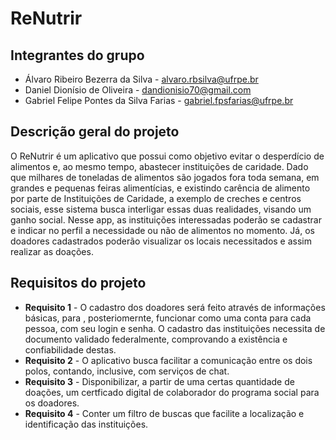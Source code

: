 # ReNutrir

## Integrantes do grupo
 * Álvaro Ribeiro Bezerra da Silva - alvaro.rbsilva@ufrpe.br
 * Daniel Dionísio de Oliveira - dandionisio70@gmail.com
 * Gabriel Felipe Pontes da Silva Farias - gabriel.fpsfarias@ufrpe.br

## Descrição geral do projeto
O ReNutrir é um aplicativo que possui como objetivo evitar o desperdício de alimentos e, ao mesmo tempo, abastecer instituições de caridade. 
Dado que milhares de toneladas de alimentos são jogados fora toda semana, em grandes e pequenas feiras alimentícias, e existindo carência de alimento por parte de Instituições de Caridade, a exemplo de creches e centros sociais, esse sistema busca interligar essas duas realidades, visando um ganho social. Nesse app, as instituições interessadas poderão se cadastrar e indicar no perfil a necessidade ou não de alimentos no momento. Já, os doadores cadastrados poderão visualizar os locais necessitados e assim realizar as doações.

## Requisitos do projeto
* **Requisito 1** - O cadastro dos doadores será feito através de informações básicas, para , posteriomernte, funcionar como uma conta para cada pessoa, com seu login e senha. O cadastro das instituições necessita de documento validado federalmente, comprovando a existência e confiabilidade destas.
* **Requisito 2** - O aplicativo busca facilitar a comunicação entre os dois polos, contando, inclusive, com serviços de chat.
* **Requisito 3** - Disponibilizar, a partir de uma certas quantidade de doações, um certficado digital de colaborador do programa social para os doadores.
* **Requisito 4** - Conter um filtro de buscas que facilite a localização e identificação das instituições.


